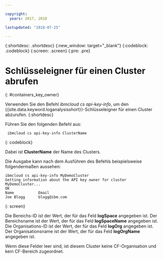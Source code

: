 ```yaml
---

copyright:
  years: 2017, 2018

lastupdated: "2018-07-25"

---
```


{:shortdesc: .shortdesc}
{:new_window: target="_blank"}
{:codeblock: .codeblock}
{:screen: .screen}
{:pre: .pre}


# Schlüsseleigner für einen Cluster abrufen
{: #containers_key_owner}

Verwenden Sie den Befehl *ibmcloud cs api-key-info*, um den {{site.data.keyword.loganalysisshort}}-Schlüsseleigner für einen Cluster abzurufen.
{:shortdesc}

Führen Sie den folgenden Befehl aus:

```
 ibmcloud cs api-key-info ClusterName
```
{: codeblock}

Dabei ist **ClusterName** der Name des Clusters.


Die Ausgabe kann nach dem Ausführen des Befehls beispielsweise folgendermaßen aussehen:

```
ibmcloud cs api-key-info MyDemoCluster
Getting information about the API key owner for cluster MyDemoCluster...
OK
Name           Email   
Joe Blogg      blogg@ibm.com   
```
{: screen}

Die Bereichs-ID ist der Wert, der für das Feld **logSpace** angegeben ist.
Der Bereichsname ist der Wert, der für das Feld **logSpaceName** angegeben ist.
Die Organisations-ID ist der Wert, der für das Feld **logOrg** angegeben ist.
Der Organisationsname ist der Wert, der für das Feld **logOrgName** angegeben ist.

Wenn diese Felder leer sind, ist diesem Cluster keine CF-Organisation und kein CF-Bereich zugeordnet.



